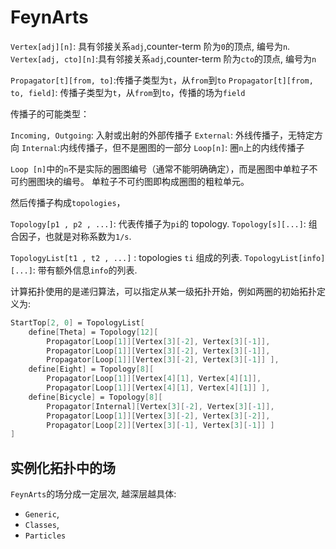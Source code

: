 # FeynArts

`Vertex[adj][n]`: 具有邻接关系`adj`,counter-term 阶为`0`的顶点, 编号为`n`.
`Vertex[adj, cto][n]`:具有邻接关系`adj`,counter-term 阶为`cto`的顶点, 编号为`n`

`Propagator[t][from, to]`:传播子类型为`t`，从`from`到`to`
`Propagator[t][from, to, field]`: 传播子类型为`t`，从`from`到`to`，传播的场为`field`

传播子的可能类型：

`Incoming, Outgoing`: 入射或出射的外部传播子
`External`: 外线传播子，无特定方向
`Internal`:内线传播子，但不是圈图的一部分
`Loop[n]`: 圈`n`上的内线传播子

`Loop [n]`中的`n`不是实际的圈图编号（通常不能明确确定），而是圈图中单粒子不可约圈图块的编号。
单粒子不可约图即构成圈图的粗粒单元。

然后传播子构成`topologies`，

`Topology[p1 , p2 , ...]`: 代表传播子为`pi`的 topology.
`Topology[s][...]`: 组合因子，也就是对称系数为`1/s`.

`TopologyList[t1 , t2 , ...]` : topologies `ti` 组成的列表.
`TopologyList[info][...]`: 带有额外信息`info`的列表.

计算拓扑使用的是递归算法，可以指定从某一级拓扑开始，例如两圈的初始拓扑定义为:

```mathematica
StartTop[2, 0] = TopologyList[
    define[Theta] = Topology[12][
        Propagator[Loop[1]][Vertex[3][-2], Vertex[3][-1]],
        Propagator[Loop[1]][Vertex[3][-2], Vertex[3][-1]],
        Propagator[Loop[1]][Vertex[3][-2], Vertex[3][-1]] ],
    define[Eight] = Topology[8][
        Propagator[Loop[1]][Vertex[4][1], Vertex[4][1]],
        Propagator[Loop[1]][Vertex[4][1], Vertex[4][1]] ],
    define[Bicycle] = Topology[8][
        Propagator[Internal][Vertex[3][-2], Vertex[3][-1]],
        Propagator[Loop[1]][Vertex[3][-2], Vertex[3][-2]],
        Propagator[Loop[2]][Vertex[3][-1], Vertex[3][-1]] ]
]
```

## 实例化拓扑中的场

`FeynArts`的场分成一定层次, 越深层越具体:

+ `Generic`,
+ `Classes`,
+ `Particles`
